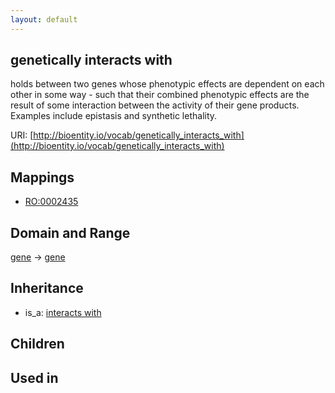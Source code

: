 ```yaml
---
layout: default
---
```


## genetically interacts with


holds between two genes whose phenotypic effects are dependent on each other in some way - such that their combined phenotypic effects are the result of some interaction between the activity of their gene products. Examples include epistasis and synthetic lethality.

URI: [http://bioentity.io/vocab/genetically_interacts_with](http://bioentity.io/vocab/genetically_interacts_with)
## Mappings

 * [RO:0002435](http://purl.obolibrary.org/obo/RO_0002435)

## Domain and Range

[gene](Gene.html) -> [gene](Gene.html)

## Inheritance

 *  is_a: [interacts with](interacts_with.html)

## Children


## Used in

